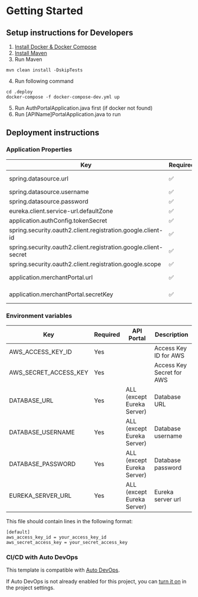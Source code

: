 # Getting Started

## Setup instructions for Developers
1. [Install Docker & Docker Compose](https://docs.docker.com/get-docker/)
2. [Install Maven](https://mkyong.com/maven/how-to-install-maven-in-windows/)
3. Run Maven
```shell
mvn clean install -DskipTests
```
4. Run following command
```shell
cd .deploy
docker-compose -f docker-compose-dev.yml up
```
5. Run AuthPortalApplication.java first (if docker not found) 
6. Run [APIName]PortalApplication.java to run

## Deployment instructions
### Application Properties

| Key | Required | Default | Description |
| ---- | ---- | ---- | ---- |
| spring.datasource.url | :white_check_mark: | | E.g: jdbc:mysql://localhost:5317/itraveldb |
| spring.datasource.username | :white_check_mark: | | DB username |
| spring.datasource.password | :white_check_mark: | | DB password |
| eureka.client.service-url.defaultZone | :white_check_mark: | http://localhost:8010/eureka | register client to eureka server |
| application.authConfig.tokenSecret | :white_check_mark: | | code to generate token |
| spring.security.oauth2.client.registration.google.client-id | :white_check_mark: | | Google client id |
| spring.security.oauth2.client.registration.google.client-secret | :white_check_mark: | | Google client secret |
| spring.security.oauth2.client.registration.google.scope | :white_check_mark: | profile, email | Google scope |
| application.merchantPortal.url | :white_check_mark: |  | A url address to call api merchant portal |
| application.merchantPortal.secretKey | :white_check_mark: |  | A private key to access merchant portal |

### Environment variables

| Key | Required | API Portal | Description |
| ---- | ---- | ---- | ---- |
| AWS_ACCESS_KEY_ID | Yes | | Access Key ID for AWS |
| AWS_SECRET_ACCESS_KEY | Yes | | Access Key Secret for AWS |
| DATABASE_URL | Yes | ALL (except Eureka Server) | Database URL |
| DATABASE_USERNAME | Yes | ALL (except Eureka Server) | Database username |
| DATABASE_PASSWORD | Yes | ALL (except Eureka Server) | Database password |
| EUREKA_SERVER_URL | Yes | ALL (except Eureka Server) | Eureka server url |

This file should contain lines in the following format:
```shell
[default]
aws_access_key_id = your_access_key_id
aws_secret_access_key = your_secret_access_key
```

### CI/CD with Auto DevOps

This template is compatible with [Auto DevOps](https://docs.gitlab.com/ee/topics/autodevops/).

If Auto DevOps is not already enabled for this project, you can [turn it on](https://docs.gitlab.com/ee/topics/autodevops/#enabling-auto-devops) in the project settings.
